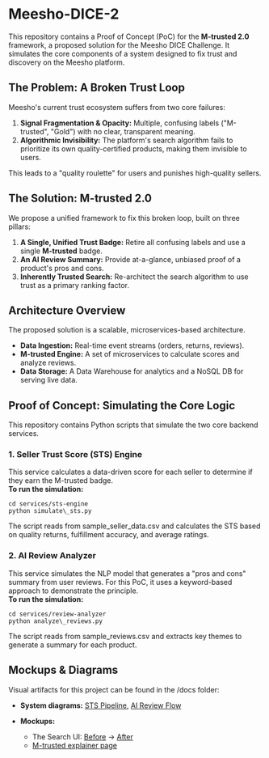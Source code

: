 # Meesho-DICE-2
This repository contains a Proof of Concept (PoC) for the **M-trusted 2.0** framework, a proposed solution for the Meesho DICE Challenge. It simulates the core components of a system designed to fix trust and discovery on the Meesho platform.

## **The Problem: A Broken Trust Loop**

Meesho's current trust ecosystem suffers from two core failures:

1. **Signal Fragmentation & Opacity:** Multiple, confusing labels ("M-trusted", "Gold") with no clear, transparent meaning.  
2. **Algorithmic Invisibility:** The platform's search algorithm fails to prioritize its own quality-certified products, making them invisible to users.

This leads to a "quality roulette" for users and punishes high-quality sellers.

## **The Solution: M-trusted 2.0**

We propose a unified framework to fix this broken loop, built on three pillars:

1. **A Single, Unified Trust Badge:** Retire all confusing labels and use a single **M-trusted** badge.  
2. **An AI Review Summary:** Provide at-a-glance, unbiased proof of a product's pros and cons.  
3. **Inherently Trusted Search:** Re-architect the search algorithm to use trust as a primary ranking factor.

## **Architecture Overview**

The proposed solution is a scalable, microservices-based architecture.

* **Data Ingestion:** Real-time event streams (orders, returns, reviews).  
* **M-trusted Engine:** A set of microservices to calculate scores and analyze reviews.  
* **Data Storage:** A Data Warehouse for analytics and a NoSQL DB for serving live data.

## **Proof of Concept: Simulating the Core Logic**

This repository contains Python scripts that simulate the two core backend services.

### **1\. Seller Trust Score (STS) Engine**

This service calculates a data-driven score for each seller to determine if they earn the M-trusted badge.  
**To run the simulation:**  
```
cd services/sts-engine  
python simulate\_sts.py
```

The script reads from sample\_seller\_data.csv and calculates the STS based on quality returns, fulfillment accuracy, and average ratings.

### **2\. AI Review Analyzer**

This service simulates the NLP model that generates a "pros and cons" summary from user reviews. For this PoC, it uses a keyword-based approach to demonstrate the principle.  
**To run the simulation:**  
```
cd services/review-analyzer  
python analyze\_reviews.py
```

The script reads from sample\_reviews.csv and extracts key themes to generate a summary for each product.

## **Mockups & Diagrams**

Visual artifacts for this project can be found in the /docs folder:
* **System diagrams:** [STS Pipeline](https://github.com/bhuvnesh-agg/Meesho-DICE-2/blob/main/docs/flow1.png?raw=true), [AI Review Flow](https://github.com/bhuvnesh-agg/Meesho-DICE-2/blob/main/docs/flow2.png?raw=true)
* **Mockups:**

  * The Search UI: [Before](https://github.com/bhuvnesh-agg/Meesho-DICE-2/blob/main/docs/meesho_before.png?raw=true) → [After](https://github.com/bhuvnesh-agg/Meesho-DICE-2/blob/main/docs/meesho_after.png?raw=true)
  * [M-trusted explainer page](https://github.com/bhuvnesh-agg/Meesho-DICE-2/blob/main/docs/meesho_description.png?raw=true)
